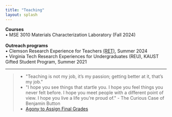 ```yaml
---
title: "Teaching"
layout: splash
---
```

<!-- &bull;&nbsp;text<br> -->
<b>Courses</b><br>
&bull;&nbsp;MSE 3010 Materials Characterization Laboratory (Fall 2024)<br>
<br>
<b>Outreach programs</b><br>
&bull;&nbsp;Clemson Research Experience for Teachers <a href="https://www.clemson.edu/cecas/research/ret-adv-manuf-research.html">(RET)</a>, Summer 2024<br>
&bull;&nbsp;Virginia Tech Research Experiences for Undergraduates (REU), KAUST Gifted Student Program, Summer 2021<br>
<hr>
<!-- I’m proud of my mentees and all they have accomplished -->
<blockquote>
	<ul>
		<li>"Teaching is not my job, it’s my passion; getting better at it, that’s my job."</li>
		<li>"I hope you see things that startle you. I hope you feel things you never felt before. I hope you meet people with a different point of view. I hope you live a life you’re proud of." - The Curious Case of Benjamin Button</li>
		<li><a href="https://radicalscholarship.com/2014/12/11/to-my-students-at-the-end-of-the-semester/">Agony to Assign Final Grades</a></li>
	</ul>
</blockquote>